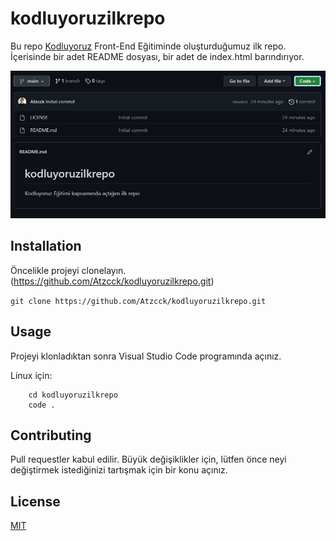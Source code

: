 # kodluyoruzilkrepo


Bu repo [Kodluyoruz](https://www.kodluyoruz.org) Front-End Eğitiminde oluşturduğumuz ilk repo. İçerisinde bir adet README dosyası, bir adet de index.html barındırıyor.

![Images](ss.jpg)


## Installation

Öncelikle projeyi clonelayın. (https://github.com/Atzcck/kodluyoruzilkrepo.git)

`git clone https://github.com/Atzcck/kodluyoruzilkrepo.git`

## Usage

Projeyi klonladıktan sonra Visual Studio Code programında açınız.

Linux için:

```
	cd kodluyoruzilkrepo
	code .
```

## Contributing

Pull requestler kabul edilir. Büyük değişiklikler için, lütfen önce neyi değiştirmek istediğinizi tartışmak için bir konu açınız.

## License

[MIT](https://choosealicense.com/licenses/mit/)